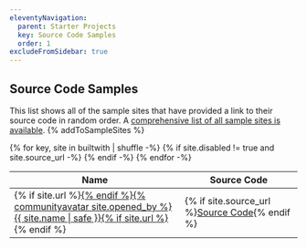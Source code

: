 ```yaml
---
eleventyNavigation:
  parent: Starter Projects
  key: Source Code Samples
  order: 1
excludeFromSidebar: true
---
```

## Source Code Samples

This list shows all of the sample sites that have provided a link to their source code in random order. A [comprehensive list of all sample sites is available](/speedlify/). {% addToSampleSites %}

<table>
  <thead>
    <tr>
      <th>Name</th>
      <th style="min-width: 9em">Source Code</th>
    </tr>
  </thead>
  <tbody>
{% for key, site in builtwith | shuffle -%}
{% if site.disabled != true and site.source_url -%}
    <tr>
      <td>{% if site.url %}<a href="{{ site.url }}">{% endif %}{% communityavatar site.opened_by %}{{ site.name | safe }}{% if site.url %}</a>{% endif %}</td>
      <td>{% if site.source_url %}<a href="{{ site.source_url }}" class="minilink">Source Code</a>{% endif %}</td>
    </tr>
{% endif -%}
{% endfor -%}
  </tbody>
</table>

